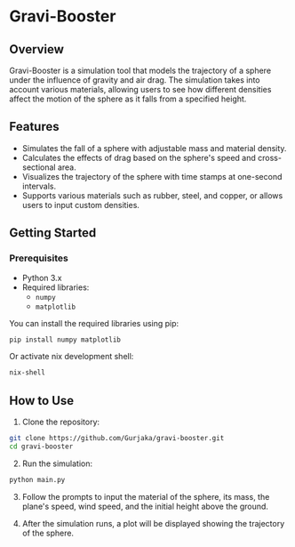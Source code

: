 # Gravi-Booster

## Overview

Gravi-Booster is a simulation tool that models the trajectory of a sphere under the influence of gravity and air drag. The simulation takes into account various materials, allowing users to see how different densities affect the motion of the sphere as it falls from a specified height.

## Features

- Simulates the fall of a sphere with adjustable mass and material density.
- Calculates the effects of drag based on the sphere's speed and cross-sectional area.
- Visualizes the trajectory of the sphere with time stamps at one-second intervals.
- Supports various materials such as rubber, steel, and copper, or allows users to input custom densities.

## Getting Started

### Prerequisites

- Python 3.x
- Required libraries:
  - `numpy`
  - `matplotlib`

You can install the required libraries using pip:

```bash
pip install numpy matplotlib
```

Or activate nix development shell:
```bash
nix-shell
```

## How to Use
1) Clone the repository:

```bash
git clone https://github.com/Gurjaka/gravi-booster.git
cd gravi-booster
```

2) Run the simulation:

```bash
python main.py
```

3) Follow the prompts to input the material of the sphere, its mass, the plane's speed, wind speed, and the initial height above the ground.

4) After the simulation runs, a plot will be displayed showing the trajectory of the sphere.